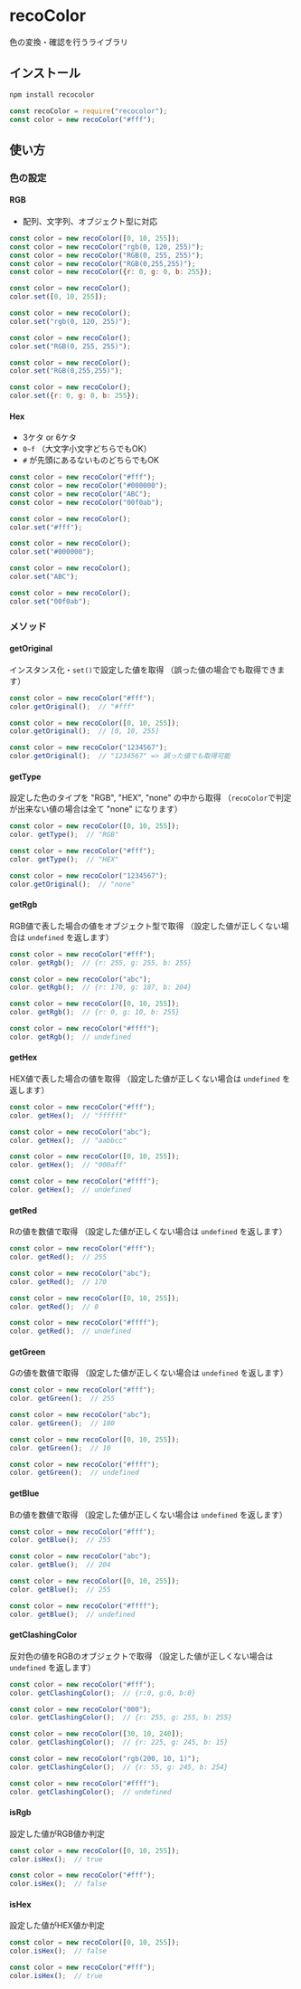 # recoColor

色の変換・確認を行うライブラリ

## インストール

```bash
npm install recocolor
```

```javascript
const recoColor = require("recocolor");
const color = new recoColor("#fff");
```

## 使い方

### 色の設定

#### RGB

- 配列、文字列、オブジェクト型に対応

```javascript
const color = new recoColor([0, 10, 255]);
const color = new recoColor("rgb(0, 120, 255)");
const color = new recoColor("RGB(0, 255, 255)");
const color = new recoColor("RGB(0,255,255)");
const color = new recoColor({r: 0, g: 0, b: 255});

const color = new recoColor();
color.set([0, 10, 255]);

const color = new recoColor();
color.set("rgb(0, 120, 255)");

const color = new recoColor();
color.set("RGB(0, 255, 255)");

const color = new recoColor();
color.set("RGB(0,255,255)");

const color = new recoColor();
color.set({r: 0, g: 0, b: 255});
```


#### Hex

- 3ケタ or 6ケタ
- `0~f` （大文字小文字どちらでもOK）
- `#` が先頭にあるないものどちらでもOK

```javascript
const color = new recoColor("#fff");
const color = new recoColor("#000000");
const color = new recoColor("ABC");
const color = new recoColor("00f0ab");

const color = new recoColor();
color.set("#fff");

const color = new recoColor();
color.set("#000000");

const color = new recoColor();
color.set("ABC");

const color = new recoColor();
color.set("00f0ab");
```


### メソッド

#### getOriginal

インスタンス化・`set()`で設定した値を取得
（誤った値の場合でも取得できます）

```javascript
const color = new recoColor("#fff");
color.getOriginal();  // "#fff"

const color = new recoColor([0, 10, 255]);
color.getOriginal();  // [0, 10, 255]

const color = new recoColor("1234567");
color.getOriginal();  // "1234567" => 誤った値でも取得可能 
```

#### getType

設定した色のタイプを "RGB", "HEX", "none" の中から取得
（`recoColor`で判定が出来ない値の場合は全て "none" になります）

```javascript
const color = new recoColor([0, 10, 255]);
color. getType();  // "RGB"

const color = new recoColor("#fff");
color. getType();  // "HEX"

const color = new recoColor("1234567");
color.getOriginal();  // "none"
```

#### getRgb

RGB値で表した場合の値をオブジェクト型で取得
（設定した値が正しくない場合は `undefined` を返します）

```javascript
const color = new recoColor("#fff");
color. getRgb();  // {r: 255, g: 255, b: 255}

const color = new recoColor("abc");
color. getRgb();  // {r: 170, g: 187, b: 204}

const color = new recoColor([0, 10, 255]);
color. getRgb();  // {r: 0, g: 10, b: 255}

const color = new recoColor("#ffff");
color. getRgb();  // undefined
```

#### getHex

HEX値で表した場合の値を取得
（設定した値が正しくない場合は `undefined` を返します）

```javascript
const color = new recoColor("#fff");
color. getHex();  // "ffffff"

const color = new recoColor("abc");
color. getHex();  // "aabbcc"

const color = new recoColor([0, 10, 255]);
color. getHex();  // "000aff"

const color = new recoColor("#ffff");
color. getHex();  // undefined
```

#### getRed

Rの値を数値で取得
（設定した値が正しくない場合は `undefined` を返します）

```javascript
const color = new recoColor("#fff");
color. getRed();  // 255

const color = new recoColor("abc");
color. getRed();  // 170

const color = new recoColor([0, 10, 255]);
color. getRed();  // 0

const color = new recoColor("#ffff");
color. getRed();  // undefined
```


#### getGreen

Gの値を数値で取得
（設定した値が正しくない場合は `undefined` を返します）

```javascript
const color = new recoColor("#fff");
color. getGreen();  // 255

const color = new recoColor("abc");
color. getGreen();  // 180

const color = new recoColor([0, 10, 255]);
color. getGreen();  // 10

const color = new recoColor("#ffff");
color. getGreen();  // undefined
```


#### getBlue

Bの値を数値で取得
（設定した値が正しくない場合は `undefined` を返します）

```javascript
const color = new recoColor("#fff");
color. getBlue();  // 255

const color = new recoColor("abc");
color. getBlue();  // 204

const color = new recoColor([0, 10, 255]);
color. getBlue();  // 255

const color = new recoColor("#ffff");
color. getBlue();  // undefined
```


#### getClashingColor

反対色の値をRGBのオブジェクトで取得
（設定した値が正しくない場合は `undefined` を返します）

```javascript
const color = new recoColor("#fff");
color. getClashingColor();  // {r:0, g:0, b:0}

const color = new recoColor("000");
color. getClashingColor();  // {r: 255, g: 255, b: 255}

const color = new recoColor([30, 10, 240]);
color. getClashingColor();  // {r: 225, g: 245, b: 15}

const color = new recoColor("rgb(200, 10, 1)");
color. getClashingColor();  // {r: 55, g: 245, b: 254}

const color = new recoColor("#ffff");
color. getClashingColor();  // undefined
```

#### isRgb

設定した値がRGB値か判定

```javascript
const color = new recoColor([0, 10, 255]);
color.isHex();  // true

const color = new recoColor("#fff");
color.isHex();  // false
```


#### isHex

設定した値がHEX値か判定

```javascript
const color = new recoColor([0, 10, 255]);
color.isHex();  // false

const color = new recoColor("#fff");
color.isHex();  // true
```
